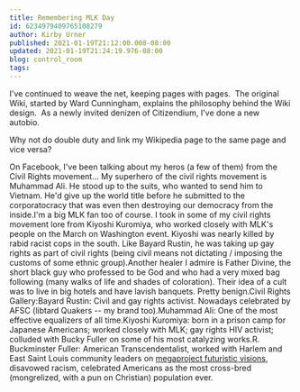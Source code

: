 ```yaml
---
title: Remembering MLK Day
id: 6234979409765108279
author: Kirby Urner
published: 2021-01-19T21:12:00.008-08:00
updated: 2021-01-19T21:24:19.976-08:00
blog: control_room
tags: 
---
```


I've continued to weave the net, keeping pages with pages.  The original Wiki, started by Ward Cunningham, explains the philosophy behind the Wiki design.  As a newly invited denizen of Citizendium, I've done a new autobio.  

Why not do double duty and link my Wikipedia page to the same page and vice versa?

On Facebook, I've been talking about my heros (a few of them) from the Civil Rights movement...
My superhero of the civil rights movement is Muhammad Ali. He stood up to the suits, who wanted to send him to Vietnam. He'd give up the world title before he submitted to the corporatocracy that was even then destroying our democracy from the inside.I'm a big MLK fan too of course. I took in some of my civil rights movement lore from Kiyoshi Kuromiya, who worked closely with MLK's people on the March on Washington event. Kiyoshi was nearly killed by rabid racist cops in the south. Like Bayard Rustin, he was taking up gay rights as part of civil rights (being civil means not dictating / imposing the customs of some ethnic group).Another healer I admire is Father Divine, the short black guy who professed to be God and who had a very mixed bag following (many walks of life and shades of coloration). Their idea of a cult was to live in big hotels and have lavish banquets. Pretty benign.Civil Rights Gallery:[](https://blogger.googleusercontent.com/img/b/R29vZ2xl/AVvXsEj_BpqeJeVz0SemVsrqj_cJN2_OEej3p0smswFjyW0TA5zFx5SsumlRW-ltqjDgGorDa9D2h31fqQxLmQrk3vcIXqu67nNP6tYybkttlN82z4ux0pV2L1H8zj_Lw2JzVeRubukR/s1349/bayard_rustin.jpeg)Bayard Rustin: Civil and gay rights activist. Nowadays celebrated by AFSC (libtard Quakers -- my brand too).[](https://blogger.googleusercontent.com/img/b/R29vZ2xl/AVvXsEjVKu9qon5ur94gmvSjjA4JDvtPwe_YQFxcJU4FPpYJ2HxoHTQ7NHy7CTnaW-ofkg9yONdesV8TvdIPtJzWR33qhSHkRvJglG9yHefQ9uav2HWUjc5xapMdIuERAkbhp6Wpfa3y/s669/muhammad_ali.jpeg)Muhammad Ali: One of the most effective equalizers of all time.[](https://blogger.googleusercontent.com/img/b/R29vZ2xl/AVvXsEhFjxlHUrgNRUZ7xM8WSYzRFaPQPd6blkq9DzWmA0QvP7liJBGj42ySwiC35N5AZunvmuBlZoBWrHEPx_Dajgi0wopSVNXYV-sef4QBpKMH3uOMQgozpTyArDkida4ejjaQCUkK/s517/kiyoshi-kuromiya.jpg)Kiyoshi Kuromiya: born in a prison camp for Japanese Americans; worked closely with MLK; gay rights HIV activist; colluded with Bucky Fuller on some of his most catalyzing works.[](https://blogger.googleusercontent.com/img/b/R29vZ2xl/AVvXsEi8OLU5nLF0-x0AM3NfUPyXDN_qAiqmOpRl7I7vorVKYef6xJMEqWC-0Hf11oGJoa9xDMhhbp9KnW3jr3KCTuUAH7oZAbaC3vLZmIH9D7JpuuBQB1pm_p9uLD7Zi6jqME5llKrl/s702/fuller_stamp.jpg)R. Buckminster Fuller: American Transcendentalist, worked with Harlem and East Saint Louis community leaders on [megaproject futuristic visions](https://controlroom.blogspot.com/2005/09/omr.html), disavowed racism, celebrated Americans as the most cross-bred (mongrelized, with a pun on Christian) population ever.